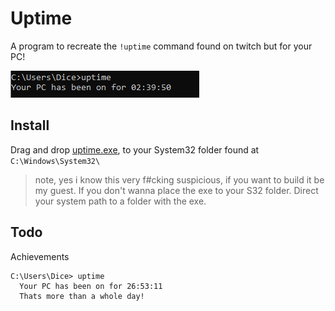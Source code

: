 # Uptime
A program to recreate the `!uptime` command found on twitch but for your PC!

![alt text](https://github.com/DiceRandom/uptime/blob/main/preview.png?raw=true)

## Install

Drag and drop [uptime.exe](https://github.com/DiceRandom/uptime/releases), to your System32 folder found at `C:\Windows\System32\`


> note, yes i know this very f#cking suspicious, if you want to build it be my guest. If you don't wanna place the exe to your S32 folder. Direct your system path to a folder with the exe.

## Todo

Achievements
```
C:\Users\Dice> uptime
  Your PC has been on for 26:53:11
  Thats more than a whole day!
```
